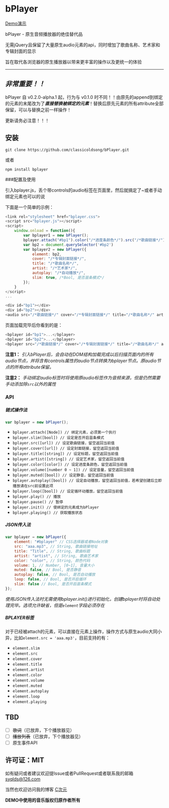 bPlayer
========

[Demo演示](https://classicoldsong.github.io/bPlayer)

bPlayer - 原生音频播放器的绝佳替代品

无需jQuery且保留了大量原生audio元素的api，同时增加了歌曲名称、艺术家和专辑封面的显示

旨在取代各浏览器的原生播放器以带来更丰富的操作以及更统一的体验

---

***非常重要！！***
------------
bPlayer 自 v0.2.0-alpha.1 起，行为与 v0.1.0 时不同！！由原先的append到绑定的元素的末尾改为了***直接替换被绑定的元素***！替换后原先元素的所有attribute全部保留，可以与替换之前一样操作！

更新请务必注意！！！

安装
------------

	git clone https://github.com/classicoldsong/bPlayer.git

或者

	npm install bplayer

###配置及使用

引入bplayer.js，丢个带controls的audio标签在页面里，然后就搞定了~或者手动绑定元素也可以的说

下面是一个简单的示例：

~~~ javascript
<link rel="stylesheet" href="bplayer.css">
<script src="bplayer.js"></script>
<script>
	window.onload = function(){
		var bplayer1 = new bPlayer();
		bplayer.attach("#bp1").color("/*进度条颜色*/").src("/*歌曲链接*/").title("/*歌曲名称*/").artist("/*艺术家*/").cover("/*专辑封面链接*/").init();
		var bp2 = document.querySelector('#bp2')
		var bplayer2 = new bPlayer({
			element: bp2,
			cover: "/*专辑封面链接*/",
			title: "/*歌曲名称*/",
			artist: "/*艺术家*/",
			autoplay: "/*自动播放*/",
			slim: true, /*Bool, 是否苗条模式*/
		});
	}
</script>
...

<div id="bp1"></div>
<div id="bp2"></div>
<audio src="/*歌曲链接*/" cover="/*专辑封面链接*/" title="/*歌曲名称*/" artist="/*艺术家*/" color="/*进度条颜色*/" slim="/*是否启用苗条模式*/" aotoplay="/*是否自动播放*/" loop="/*是否循环播放*/" controls></audio>
~~~

页面加载完毕后你看到的是：

~~~ javascript
<bplayer id="bp1">...</bplayer>
<bplayer id="bp2">...</bplayer>
<bplayer src="/*歌曲链接*/" cover="/*专辑封面链接*/" title="/*歌曲名称*/" artist="/*艺术家*/" color="/*进度条颜色*/" slim="/*是否启用苗条模式*/" aotoplay="/*是否自动播放*/" loop="/*是否循环播放*/" controls>...</bplayer>
~~~

**注意1：** *引入bPlayer后，会自动在DOM结构加载完成以后扫描页面内的所有audio节点，并将含有controls属性的audio节点转换为bplayer节点。原audio节点的所有attribute保留。*

**注意2：** *手动绑定audio标签时将使用原audio标签作为音频来源，但是仍然需要手动添加除`src`以外的属性*

### API

##### 链式操作法

~~~ javascript
var bplayer = new bPlayer();
~~~
+ `bplayer.attach([Node]) // 绑定元素，必须第一个执行`
+ `bplayer.slim([bool]) // 设定是否开启苗条模式`
+ `bplayer.src([url]) // 设定歌曲链接，留空返回当前值`
+ `bplayer.cover([url]) // 设定封面链接，留空返回当前值`
+ `bplayer.title([string]) // 设定标题，留空返回当前值`
+ `bplayer.artist([string]) // 设定艺术家，留空返回当前值`
+ `bplayer.color([color]) // 设定进度条颜色，留空返回当前值`
+ `bplayer.volume([number 0 ~ 1]) // 设定音量，留空返回当前值`
+ `bplayer.muted([bool]) // 设定静音，留空返回当前值`
+ `bplayer.autoplay([bool]) // 设定自动播放，留空返回当前值，若希望创建后立即播放请在src前设置此项`
+ `bplayer.loop([bool]) // 设定循环动播放，留空返回当前值`
+ `bplayer.play() // 播放`
+ `bplayer.pause() // 暂停`
+ `bplayer.init() // 使绑定的元素成为bPlayer`
+ `bplayer.playing() // 获取播放状态`

##### JSON传入法
~~~ javascript
var bplayer = new bPlayer({
	element: "#bplayer" // CSS选择器或者Node对象
	src: "aaa.mp3", // String, 歌曲链接地址
	title: "Title", // String, 歌曲标题
	artist: "artist", // String, 歌曲艺术家
	color: "color", // String, 颜色代码
	volume: 1, // Number, [0~1], 音量大小
	muted: false, // Bool, 是否静音
	autoplay: false, // Bool, 是否自动播放
	loop: false, // Bool, 是否开启循环
	slim: false // Bool, 是否开启苗条模式
});
~~~

*使用JSON传入法时无需使用bplayer.init()进行初始化，创建bplayer时将自动处理完毕。选项允许缺省，但是`element`字段必须存在*

##### BPLAYER标签
对于已经被attach的元素，可以直接在元素上操作，操作方式与原生audio大同小异，比如`element.src = 'aaa.mp3'`，目前支持的有：
+ `element.slim`
+ `element.src`
+ `element.cover`
+ `element.title`
+ `element.artist`
+ `element.color`
+ `element.volume`
+ `element.muted`
+ `element.autoplay`
+ `element.loop`
+ `element.playing`

## TBD

- [ ] ~~歌词~~（已放弃，下个播放器见）
- [ ] ~~播放列表~~（已放弃，下个播放器见）
- [ ] 原生事件API

许可证：MIT
-------

如有疑问或者建议欢迎提Issue或者PullRequest或者联系我的邮箱 syqlds@126.com

当然也欢迎访问我的博客 [C次元](http://classicoldsong.me)

**DEMO中使用的音乐版权归原作者所有**
